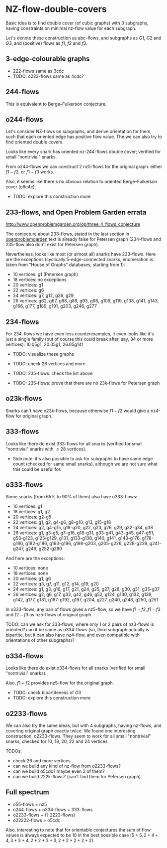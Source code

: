 # NZ-flow-double-covers

Basic idea is to find double cover (of cubic graphs) with 3 subgraphs, having constraints on minimal nz-flow value for each subgraph.

Let's denote these construction as abc-flows, and subgraphs as $G1$, $G2$ and $G3$, and (positive) flows as $f1$, $f2$ and $f3$.

## 3-edge-colourable graphs

- 222-flows same as 3cdc
- TODO: o222-flows same as 4cdc?

## 244-flows

This is equivalent to Berge&ndash;Fulkerson conjecture.

## o244-flows

Let's consider NZ-flows on subgraphs, and derive orientation for them, such that each oriented edge has positive flow value. The we can also try to find oriented double covers.

Looks like every snark has oriented nz-244-flows double cover; verified for small "nontrivial" snarks.

From o244-flows we can construct 2 nz5-flows for the original graph: either $f1 - f2$, or $f1 - f3$ works.

Also, it seems like there's no obvious relation to oriented Berge&ndash;Fulkerson cover (o6c4c).

- TODO: explore this construction more

## 233-flows, and Open Problem Garden errata

http://www.openproblemgarden.org/op/three_4_flows_conjecture

The conjecture about 233-flows, stated in the last section in [openproblemgarden](http://www.openproblemgarden.org/op/three_4_flows_conjecture) text is already false for Petersen graph (234-flows and 235-flow also don't exist for Petersen graph).

Nevertheless, looks like most (or almost all) snarks have 233-flows. Here are the exceptions (cyclically 5-edge-connected snarks, enumeration is taken from "House of Graphs" databases, starting from 1):

- 10 vertices: g1 (Petersen graph)
- 18 vertices: no exceptions
- 20 vertices: g1
- 22 vertices: g6
- 24 vertices: g7, g12, g26, g29
- 26 vertices: g62, g67, g88, g89, g93, g98, g109, g119, g138, g141, g143, g166, g177, g189, g191, g203, g246, g277

## 234-flows

For 234-flows we have even less counterexamples, it even looks like it's just a single family (but of course this could break after, say, 34 or more vertices): 10.05g1, 20.05g1, 26.05g141

- TODO: visualize these graphs
- TODO: check 28 vertices and more

- TODO: 235-flows: check the list above
- TODO: 235-flows: prove that there are no 23k-flows for Petersen graph

## o23k-flows

Snarks can't have o23k-flows, because otherwise $f1-f2$ would give a nz4-flow for original graph.

## 333-flows

Looks like there do exist 333-flows for all snarks (verified for small "nontrivial" snarks with $\le 28$ vertices).

- Side note: it's also possible to ask for subgraphs to have same edge count (checked for same small snarks), although we are not sure what this could be useful for.

## o333-flows

Some snarks (from 65% to 90% of them) also have o333-flows:
- 10 vertices: g1
- 18 vertices: g1, g2
- 20 vertices: g2-g5
- 22 vertices: g1, g2, g4-g6, g8-g10, g13, g15-g18
- 24 vertices: g2, g4-g15, g18-g20, g22, g23, g26, g29, g32-g34, g38
- 26 vertices: g1, g3-g5, g7-g16, g18-g31, g33-g41, g43-g45, g47-g51, g53-g123,
               g125-g129, g131, g133-g138, g140, g141, g143-g176, g178-g180,
               g182-g186, g193-g196, g198-g203, g205-g226, g228-g239,
               g241-g247, g249, g252-g280

And here are the exceptions:
- 10 vertices: none
- 18 vertices: none
- 20 vertices: g1, g6
- 22 vertices: g3, g7, g11, g12, g14, g19, g20
- 24 vertices: g1, g3, g16, g17, g21, g24, g25, g27, g28, g30, g31, g35-g37
- 26 vertices: g2, g6, g17, g32, g42, g46, g52, g124, g130, g132, g139, g142,
               g177, g181, g187-g192, g197, g204, g227, g240, g248, g250, g251

In o333-flows, any pair of flows gives a nz5-flow, so we have $f1-f2, f1-f3$ and $f2-f3$ as nz5-flows of original graph.

TODO: can we ask for 333-flows, where only 1 or 2 pairs of nz3-flows is oriented? can it be same as o334-flows (so, third subgraph actually is bipartite, but it can also have nz4-flow, and even compatible with orientations of other subgraphs)?

## o334-flows

Looks like there do exist o334-flows for all snarks (verified for small "nontrivial" snarks).

Also, $f1 - f2$ provides nz5-flow for the original graph.

- TODO: check bipartiteness of $G3$
- TODO: explore this construction more

## o2233-flows

We can also try the same ideas, but with 4 subgraphs, having nz-flows, and covering original graph exactly twice. We found one interesting construction, o2233-flows. They seem to work for all small "nontrivial" snarks, checked for 10, 18, 20, 22 and 24 vertices.

TODOs:
- check 26 and more vertices
- can we build any kind of nz-flow from o2233-flows?
- can we build o5cdc? maybe even 2 of them?
- can we build 222k-flows? (can't find them for Petersen graph)

## Full spectrum

- o55-flows = nz5
- o244-flows + o334-flows + 333-flows
- o2233-flows + (? 2223-flows)
- o22222-flows = o5cdc

Also, interesting to note that for orientable conjectures the sum of flow values is always expected to be 10 in the best possible case ($5+5, 2+4+4, 3+3+4, 2+2+3+3, 2+2+2+2+2$).
